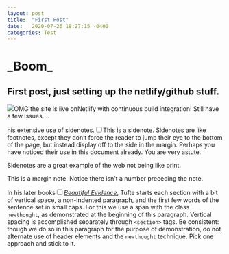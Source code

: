 ```yaml
---
layout: post
title:  "First Post"
date:   2020-07-26 18:27:15 -0400
categories: Test
---
```


<h1> _Boom_  </h1>

<h2>First post, just setting up the netlify/github stuff.</h2>

<section><p><span class="marginnote"><img src="https://res.cloudinary.com/kentasy/image/upload/v1488400289/Connected-Thoughts/happiness-is-fleeting_ijr3jh.gif"/></span>OMG the site is live onNetlify with continuous build integration! Still have a few  issues....</p><section>

<article>
<section><p>his extensive use of sidenotes.<label for="sn-extensive-use-of-sidenotes" class="margin-toggle sidenote-number"></label><input type="checkbox" id="sn-extensive-use-of-sidenotes" class="margin-toggle"/><span class="sidenote">This is a sidenote.</span> Sidenotes are like footnotes, except they don’t force the reader to jump their eye to the bottom of the page, but instead display off to the side in the margin. Perhaps you have noticed their use in this document already. You are very astute.</p>
<p>Sidenotes are a great example of the web not being like print. </p></section>


<span class="marginnote">
  This is a margin note. Notice there isn’t a number preceding the note.
</span>

<section><p><span class="newthought">In his later books<label for="sn-in-his-later-books" class="margin-toggle sidenote-number"></label></span><input type="checkbox" id="sn-in-his-later-books" class="margin-toggle"/><span class="sidenote"><a href="http://www.edwardtufte.com/tufte/books_be"><em>Beautiful Evidence</em></a></span>, Tufte starts each section with a bit of vertical space, a non-indented paragraph, and the first few words of the sentence set in small caps. For this we use a span with the class <code>newthought</code>, as demonstrated at the beginning of this paragraph. Vertical spacing is accomplished separately through <code>&lt;section&gt;</code> tags. Be consistent: though we do so in this paragraph for the purpose of demonstration, do not alternate use of header elements and the <code>newthought</code> technique. Pick one approach and stick to it.</p></section>
</article>